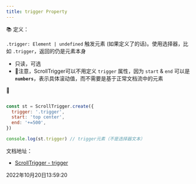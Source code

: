 ```yaml
---
title: trigger Property
---
```




📚 定义：

`.trigger: Element | undefined` 触发元素 (如果定义了的话)。使用选择器，比如 `.trigger`，返回的仍是元素本身

- 只读，可选
- 🚨注意，ScrollTrigger可以不用定义 `trigger` 属性，因为 `start` & `end` 可以是 **`numbers`**，表示具体滚动值，而不需要是基于正常文档流中的元素



🌰

```js {7}

const st = ScrollTrigger.create({
  trigger: '.trigger',
  start: 'top center',
  end: '+=500',
})

console.log(st.trigger) // trigger元素（不是选择器文本）
```



文档地址：

- [ScrollTrigger - trigger](https://greensock.com/docs/v3/Plugins/ScrollTrigger/trigger)



2022年10月20日13:59:20

